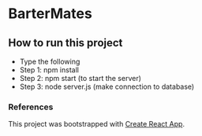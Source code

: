 # BarterMates


## How to run this project
<ul>
  <li>Type the following</li>
  <li>Step 1: npm install</li>
  <li>Step 2: npm start (to start the server) </li>
  <li> Step 3: node server.js (make connection to database) </li>
  </ul>
  
### References

This project was bootstrapped with [Create React App](https://github.com/facebook/create-react-app).
